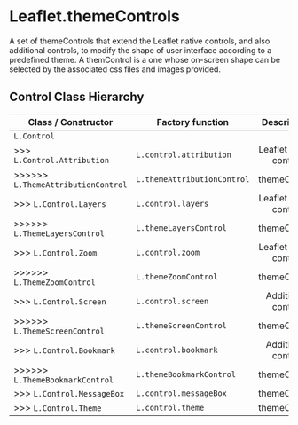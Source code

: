# Leaflet.themeControls

A set of themeControls that extend the Leaflet native controls, and also additional controls, to modify the shape of user interface according to a predefined theme. A themControl is a one whose on-screen shape can be selected by the associated css files and images provided.

## Control Class Hierarchy

| Class / Constructor                     | Factory function            | Description            |
|-----------------------------------------|-----------------------------|:----------------------:|
| `L.Control`                             |                             |                        |
|	>>> `L.Control.Attribution`             | `L.control.attribution`     | Leaflet native control |
|	>>>>>> `L.ThemeAttributionControl`      | `L.themeAttributionControl` | themeControl           |
|	>>> `L.Control.Layers`                  | `L.control.layers`          | Leaflet native control |
|	>>>>>> `L.ThemeLayersControl`           | `L.themeLayersControl`      | themeControl           |
|	>>> `L.Control.Zoom`                    | `L.control.zoom`            | Leaflet native control |
|	>>>>>> `L.ThemeZoomControl`             | `L.themeZoomControl`        | themeControl           |
|	>>> `L.Control.Screen`                  | `L.control.screen`          | Additional control     |
|	>>>>>> `L.ThemeScreenControl`           | `L.themeScreenControl`      | themeControl           |
|	>>> `L.Control.Bookmark`                | `L.control.bookmark`        | Additional control     |
|	>>>>>> `L.ThemeBookmarkControl`         | `L.themeBookmarkControl`    | themeControl           |
|	>>> `L.Control.MessageBox`              | `L.control.messageBox`      | themeControl           |
|	>>> `L.Control.Theme`                   | `L.control.theme`           | themeControl           |
